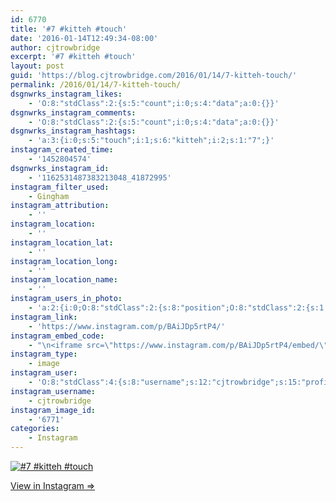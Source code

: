 ```yaml
---
id: 6770
title: '#7 #kitteh #touch'
date: '2016-01-14T12:49:34-08:00'
author: cjtrowbridge
excerpt: '#7 #kitteh #touch'
layout: post
guid: 'https://blog.cjtrowbridge.com/2016/01/14/7-kitteh-touch/'
permalink: /2016/01/14/7-kitteh-touch/
dsgnwrks_instagram_likes:
    - 'O:8:"stdClass":2:{s:5:"count";i:0;s:4:"data";a:0:{}}'
dsgnwrks_instagram_comments:
    - 'O:8:"stdClass":2:{s:5:"count";i:0;s:4:"data";a:0:{}}'
dsgnwrks_instagram_hashtags:
    - 'a:3:{i:0;s:5:"touch";i:1;s:6:"kitteh";i:2;s:1:"7";}'
instagram_created_time:
    - '1452804574'
dsgnwrks_instagram_id:
    - '1162531487383213048_41872995'
instagram_filter_used:
    - Gingham
instagram_attribution:
    - ''
instagram_location:
    - ''
instagram_location_lat:
    - ''
instagram_location_long:
    - ''
instagram_location_name:
    - ''
instagram_users_in_photo:
    - 'a:2:{i:0;O:8:"stdClass":2:{s:8:"position";O:8:"stdClass":2:{s:1:"y";d:0.6125;s:1:"x";d:0.8888889;}s:4:"user";O:8:"stdClass":4:{s:8:"username";s:8:"jion_916";s:15:"profile_picture";s:108:"https://scontent.cdninstagram.com/hphotos-xtf1/t51.2885-19/s150x150/11934753_875475449195304_751906029_a.jpg";s:2:"id";s:9:"193181260";s:9:"full_name";s:14:"Jion Azarabadi";}}i:1;O:8:"stdClass":2:{s:8:"position";O:8:"stdClass":2:{s:1:"y";d:0.57361114;s:1:"x";d:0.23819445;}s:4:"user";O:8:"stdClass":4:{s:8:"username";s:10:"romothegod";s:15:"profile_picture";s:109:"https://scontent.cdninstagram.com/hphotos-xpa1/t51.2885-19/s150x150/11899537_849126361861724_1655431583_a.jpg";s:2:"id";s:9:"206196510";s:9:"full_name";s:10:"Jacob Romo";}}}'
instagram_link:
    - 'https://www.instagram.com/p/BAiJDp5rtP4/'
instagram_embed_code:
    - "\n<iframe src=\"https://www.instagram.com/p/BAiJDp5rtP4/embed/\" width=\"612\" height=\"710\" frameborder=\"0\" scrolling=\"no\" allowtransparency=\"true\" class=\"insta-image-embed\"></iframe>\n"
instagram_type:
    - image
instagram_user:
    - 'O:8:"stdClass":4:{s:8:"username";s:12:"cjtrowbridge";s:15:"profile_picture";s:109:"https://scontent.cdninstagram.com/hphotos-xta1/t51.2885-19/s150x150/12081186_1759494767611229_280555941_a.jpg";s:2:"id";s:8:"41872995";s:9:"full_name";s:13:"CJ Trowbridge";}'
instagram_username:
    - cjtrowbridge
instagram_image_id:
    - '6771'
categories:
    - Instagram
---
```


[![#7 #kitteh #touch](https://blog.cjtrowbridge.com/wp-content/uploads/2016/01/1452804574-1-1.jpg)](https://www.instagram.com/p/BAiJDp5rtP4/)

[View in Instagram ⇒](https://www.instagram.com/p/BAiJDp5rtP4/)